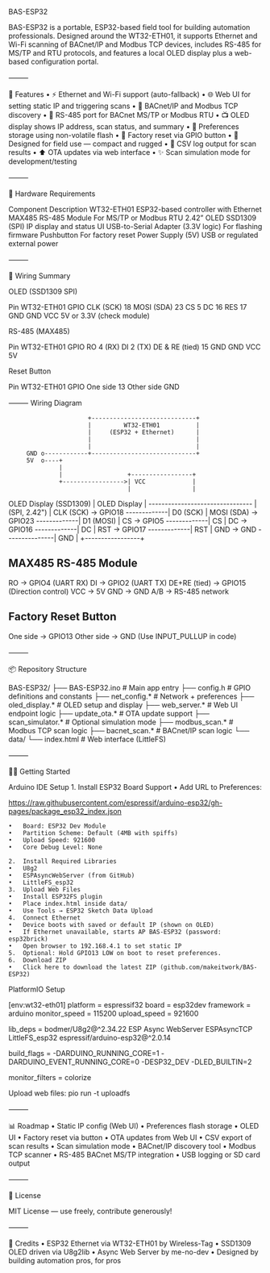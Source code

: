 BAS-ESP32

BAS-ESP32 is a portable, ESP32-based field tool for building automation professionals. Designed around the WT32-ETH01, it supports Ethernet and Wi-Fi scanning of BACnet/IP and Modbus TCP devices, includes RS-485 for MS/TP and RTU protocols, and features a local OLED display plus a web-based configuration portal.

⸻

🚀 Features
	•	⚡ Ethernet and Wi-Fi support (auto-fallback)
	•	🌐 Web UI for setting static IP and triggering scans
	•	🧾 BACnet/IP and Modbus TCP discovery
	•	🔌 RS-485 port for BACnet MS/TP or Modbus RTU
	•	📺 OLED display shows IP address, scan status, and summary
	•	🧠 Preferences storage using non-volatile flash
	•	🔁 Factory reset via GPIO button
	•	🔐 Designed for field use — compact and rugged
	•	📃 CSV log output for scan results
	•	⬆️ OTA updates via web interface
	•	✨ Scan simulation mode for development/testing

⸻

🔧 Hardware Requirements

Component	Description
WT32-ETH01	ESP32-based controller with Ethernet
MAX485 RS-485 Module	For MS/TP or Modbus RTU
2.42” OLED SSD1309 (SPI)	IP display and status UI
USB-to-Serial Adapter (3.3V logic)	For flashing firmware
Pushbutton	For factory reset
Power Supply (5V)	USB or regulated external power


⸻

🔌 Wiring Summary

OLED (SSD1309 SPI)

Pin	WT32-ETH01 GPIO
CLK (SCK)	18
MOSI (SDA)	23
CS	5
DC	16
RES	17
GND	GND
VCC	5V or 3.3V (check module)

RS-485 (MAX485)

Pin	WT32-ETH01 GPIO
RO	4 (RX)
DI	2 (TX)
DE & RE (tied)	15
GND	GND
VCC	5V

Reset Button

Pin	WT32-ETH01 GPIO
One side	13
Other side	GND


⸻
Wiring Diagram

                          +-----------------------------+
                          |         WT32-ETH01          |
                          |     (ESP32 + Ethernet)      |
                          |                             |
                          |                             |
         GND o------------+-----------------------------+
         5V  o----+                                   
                  |                                    
                  |                  +-----------------+
                  +----------------->| VCC             |
                                     |                 |
OLED Display (SSD1309)               | OLED Display    |
--------------------------------     | (SPI, 2.42")    |
  CLK (SCK)   -> GPIO18 -------------| D0 (SCK)        |
  MOSI (SDA)  -> GPIO23 -------------| D1 (MOSI)       |
  CS          -> GPIO5  -------------| CS              |
  DC          -> GPIO16 -------------| DC              |
  RST         -> GPIO17 -------------| RST             |
  GND         -> GND  ---------------| GND             |
                                     +-----------------+

MAX485 RS-485 Module
----------------------
  RO  -> GPIO4   (UART RX)
  DI  -> GPIO2   (UART TX)
  DE+RE (tied) -> GPIO15 (Direction control)
  VCC -> 5V
  GND -> GND
  A/B -> RS-485 network

Factory Reset Button
----------------------
  One side -> GPIO13
  Other side -> GND
  (Use INPUT_PULLUP in code)
  
  

⸻

📦 Repository Structure

BAS-ESP32/
├── BAS-ESP32.ino             # Main app entry
├── config.h                  # GPIO definitions and constants
├── net_config.*              # Network + preferences
├── oled_display.*            # OLED setup and display
├── web_server.*              # Web UI endpoint logic
├── update_ota.*              # OTA update support
├── scan_simulator.*          # Optional simulation mode
├── modbus_scan.*             # Modbus TCP scan logic
├── bacnet_scan.*             # BACnet/IP scan logic
└── data/
    └── index.html           # Web interface (LittleFS)


⸻

👩‍💻 Getting Started

Arduino IDE Setup
	1.	Install ESP32 Board Support
	•	Add URL to Preferences:

https://raw.githubusercontent.com/espressif/arduino-esp32/gh-pages/package_esp32_index.json


	•	Board: ESP32 Dev Module
	•	Partition Scheme: Default (4MB with spiffs)
	•	Upload Speed: 921600
	•	Core Debug Level: None

	2.	Install Required Libraries
	•	U8g2
	•	ESPAsyncWebServer (from GitHub)
	•	LittleFS_esp32
	3.	Upload Web Files
	•	Install ESP32FS plugin
	•	Place index.html inside data/
	•	Use Tools → ESP32 Sketch Data Upload
	4.	Connect Ethernet
	•	Device boots with saved or default IP (shown on OLED)
	•	If Ethernet unavailable, starts AP BAS-ESP32 (password: esp32brick)
	•	Open browser to 192.168.4.1 to set static IP
	5.	Optional: Hold GPIO13 LOW on boot to reset preferences.
	6.	Download ZIP
	•	Click here to download the latest ZIP (github.com/makeitwork/BAS-ESP32)

PlatformIO Setup

[env:wt32-eth01]
platform = espressif32
board = esp32dev
framework = arduino
monitor_speed = 115200
upload_speed = 921600

lib_deps =
  bodmer/U8g2@^2.34.22
  ESP Async WebServer
  ESPAsyncTCP
  LittleFS_esp32
  espressif/arduino-esp32@^2.0.14

build_flags =
  -DARDUINO_RUNNING_CORE=1
  -DARDUINO_EVENT_RUNNING_CORE=0
  -DESP32_DEV
  -DLED_BUILTIN=2

monitor_filters = colorize

Upload web files: pio run -t uploadfs

⸻

📊 Roadmap
	•	Static IP config (Web UI)
	•	Preferences flash storage
	•	OLED UI
	•	Factory reset via button
	•	OTA updates from Web UI
	•	CSV export of scan results
	•	Scan simulation mode
	•	BACnet/IP discovery tool
	•	Modbus TCP scanner
	•	RS-485 BACnet MS/TP integration
	•	USB logging or SD card output

⸻

📄 License

MIT License — use freely, contribute generously!

⸻

🙏 Credits
	•	ESP32 Ethernet via WT32-ETH01 by Wireless-Tag
	•	SSD1309 OLED driven via U8g2lib
	•	Async Web Server by me-no-dev
	•	Designed by building automation pros, for pros
